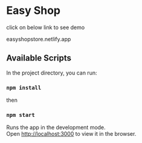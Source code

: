 # Easy Shop
click on below link to see demo

easyshopstore.netlify.app

## Available Scripts

In the project directory, you can run:

### `npm install`
then
### `npm start`

Runs the app in the development mode.\
Open [http://localhost:3000](http://localhost:3000) to view it in the browser.
